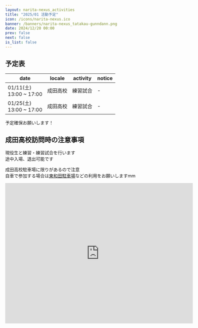 ```yaml
---
layout: narita-nexus_activities
title: "2025/01 活動予定"
icon: /icons/narita-nexus.ico
banner: /banners/narita-nexus_tatakau-gunndann.png
date: 2024/12/20 00:00
prev: false
next: false
is_list: false
---
```


## 予定表

|date|locale|activity|notice|
|-|-|-|-|
|01/11(土)<br>13:00 ~ 17:00|成田高校|練習試合|-|
|01/25(土)<br>13:00 ~ 17:00|成田高校|練習試合|-|

予定確保お願いします！  

## 成田高校訪問時の注意事項
現役生と練習・練習試合を行います  
途中入場、退出可能です  

成田高校駐車場に限りがあるので注意  
自車で参加する場合は[東和田駐車場](https://maps.app.goo.gl/rPxTeMEmExVXbc9E7)などの利用をお願いしますmm  
<iframe
  src="https://www.google.com/maps/embed?pb=!1m18!1m12!1m3!1d3236.7682074420363!2d140.32331937579207!3d35.78106977255527!2m3!1f0!2f0!3f0!3m2!1i1024!2i768!4f13.1!3m3!1m2!1s0x60228b001be2875d%3A0x4095d2fd1525d7e6!2z5p2x5ZKM55Sw6aeQ6LuK5aC0!5e0!3m2!1sja!2sjp!4v1718560861748!5m2!1sja!2sjp"
  width="600"
  height="450"
  style="border:0"
  allowfullscreen=""
  loading="lazy"
  referrerpolicy="no-referrer-when-downgrade"
  class="map_iframe"
></iframe>
